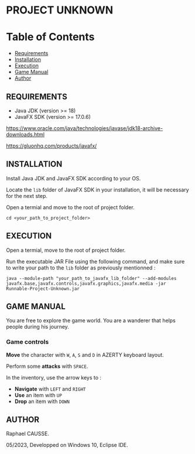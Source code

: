 # PROJECT UNKNOWN

# Table of Contents

- [Requirements](#requirements)
- [Installation](#installation)
- [Execution](#execution)
- [Game Manual](#game-manual)
- [Author](#author)

## REQUIREMENTS

- Java JDK (version >= 18)
- JavaFX SDK (version >= 17.0.6)

https://www.oracle.com/java/technologies/javase/jdk18-archive-downloads.html

https://gluonhq.com/products/javafx/

## INSTALLATION

Install Java JDK and JavaFX SDK according to your OS.

Locate the `lib` folder of JavaFX SDK in your installation, it will be necessary for the next step.

Open a termial and move to the root of project folder.

```shell
cd <your_path_to_project_folder>
```

## EXECUTION

Open a termial, move to the root of project folder.

Run the executable JAR File using the following command, and make sure to write your path to the `lib` folder as previously mentionned :

```shell
java --module-path "your_path_to_javafx_lib_folder" --add-modules javafx.base,javafx.controls,javafx.graphics,javafx.media -jar Runnable-Project-Unknown.jar
```

## GAME MANUAL

You are free to explore the game world. You are a wanderer that helps people during his journey.

### Game controls

**Move** the character with `W`, `A`, `S` and `D` in AZERTY keyboard layout.

Perform some **attacks** with `SPACE`.

In the inventory, use the arrow keys to :
* **Navigate** with `LEFT` and `RIGHT`
* **Use** an item with `UP`
* **Drop** an item with `DOWN`

## AUTHOR

Raphael CAUSSE.

05/2023, Developped on Windows 10, Eclipse IDE.